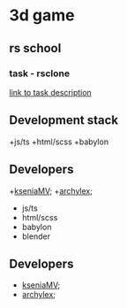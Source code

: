 # 3d game 
## rs school
### task - rsclone
[link to task description](https://github.com/rolling-scopes-school/tasks/blob/master/tasks/rsclone/rsclone.md)

## Development stack
+js/ts
+html/scss
+babylon


## Developers
+[kseniaMV](https://github.com/KseniaMV);
+[archylex](https://github.com/archylex);

+ js/ts
+ html/scss
+ babylon
+ blender



## Developers
+ [kseniaMV](https://github.com/KseniaMV);
+ [archylex](https://github.com/archylex);


